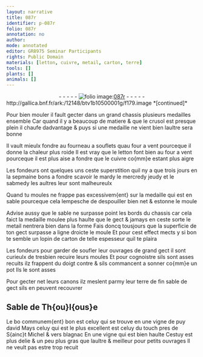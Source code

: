 ```yaml
---
layout: narrative
title: 087r
identifier: p-087r
folio: 087r
annotation: no
author:
mode: annotated
editor: GR8975 Seminar Participants
rights: Public Domain
materials: [letton, cuivre, metail, carton, terre]
tools: []
plants: []
animals: []
---
```


<div class="folio" align="center">- - - - - <a href="http://gallica.bnf.fr/ark:/12148/btv1b10500001g/f179.image" target="_blank"><img src="https://cu-mkp.github.io/2017-workshop-edition/assets/photo-icon.png" alt="folio image: " style="display:inline-block; margin-bottom:-3px;"/>087r</a> - - - - - </div> http://gallica.bnf.fr/ark:/12148/btv1b10500001g/f179.image  
*[continued]*
  
Pour bien mouler il fault gecter dans un grand chassis plusieurs medailles ensemble Car quand il y a beaucoup de matiere & que le crusol est presque plein il chaufe dadvantage & puys si une medaille ne vient bien laultre sera bonne
 
Il vault mieulx fondre au fourneau a souflets quau four a vent pourceque il donne la chaleur plus roide Il est vray que le <span class="m">letton</span> font bien au four a vent pourceque il est plus aise a fondre que le <span class="m">cuivre</span> co{mm}e estant plus aigre
 
Les <span class="pro">fondeurs</span> ont quelques uns ceste superstition quil ny a que trois jours en la sepmaine bons a fondre scavoir le mardy le mercredy jeudy et le sabmedy les aultres leur sont malheureulx
 
Quand tu moules ne frappe pas excessivem{ent} sur la medaille qui est en sable pourceque cela lempesche de despouiller bien net & estonne le moule
 
Advise aussy que le sable ne surpasse point les bords du chassis car cela faict la medaille moulee plus haulte que le gect & jamays en ceste sorte le <span class="m">metail</span> nentrera bien dans la forme Fais doncq tousjours que la superficie de ton gect surpasse a ligne droicte le moule Et pour cest effect mects y si bon te semble un lopin de <span class="m">carton</span> de telle espesseur quil te plaira
 
Les <span class="pro">fondeurs</span> pour garder de soufler leur ouvrages de grand gect il sont curieulx de tresbien recuire leurs moules Et pour cognoistre sils sont asses recuits ilz frappent du doigt contre & sils commancent a sonner co{mm}e un pot Ils le sont asses 
 
Pour gecter net leurs canons ilz meslent parmy leur <span class="m">terre</span> de fin sable de gect sils en peuvent recouvrer
    

## Sable de <span class="pl">Th{ou}l{ous}e</span>

 
Le bo communem{ent} bon est celuy qui se trouve en une vigne de <span class="pl">puy david</span> Mays celuy qui est le plus excellent est celuy du <span class="pl">touch</span> pres de <span class="pl">S{ainc}t Michel</span> & vers <span class="pl">blagnac</span> En une vigne qui est bien haulte Cestuy est plus delie & un peu plus gras que laultre & meilleur pour petits ouvrages Il ne veult pas estre trop recuit
 